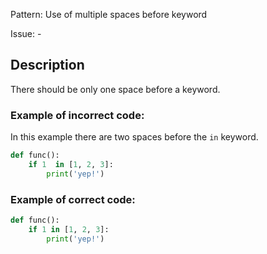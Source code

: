 Pattern: Use of multiple spaces before keyword

Issue: -

## Description

There should be only one space before a keyword.

### Example of **incorrect** code:

In this example there are two spaces before the `in` keyword.

```python
def func():
    if 1  in [1, 2, 3]:
        print('yep!')
```

### Example of **correct** code:
```python
def func():
    if 1 in [1, 2, 3]:
        print('yep!')
```

